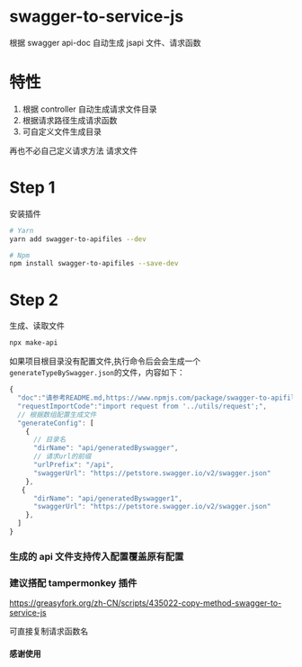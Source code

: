 # swagger-to-service-js

根据 swagger api-doc 自动生成 jsapi 文件、请求函数

# 特性

1. 根据 controller 自动生成请求文件目录
2. 根据请求路径生成请求函数
3. 可自定义文件生成目录

再也不必自己定义请求方法 请求文件

# Step 1

安装插件

```bash
# Yarn
yarn add swagger-to-apifiles --dev

# Npm
npm install swagger-to-apifiles --save-dev
```

# Step 2

生成、读取文件

```bash
npx make-api

```

如果项目根目录没有配置文件,执行命令后会会生成一个`generateTypeBySwagger.json`的文件，内容如下：

```js
{
  "doc":"请参考README.md,https://www.npmjs.com/package/swagger-to-apifiles",
  "requestImportCode":"import request from '../utils/request';",
  // 根据数组配置生成文件
  "generateConfig": [
    {
      // 目录名
      "dirName": "api/generatedByswagger",
      // 请求url的前缀
      "urlPrefix": "/api",
      "swaggerUrl": "https://petstore.swagger.io/v2/swagger.json"
    },
   {
      "dirName": "api/generatedByswagger1",
      "swaggerUrl": "https://petstore.swagger.io/v2/swagger.json"
    },
  ]
}
```

### 生成的 api 文件支持传入配置覆盖原有配置

### 建议搭配 tampermonkey 插件

https://greasyfork.org/zh-CN/scripts/435022-copy-method-swagger-to-service-js

可直接复制请求函数名

#### 感谢使用
